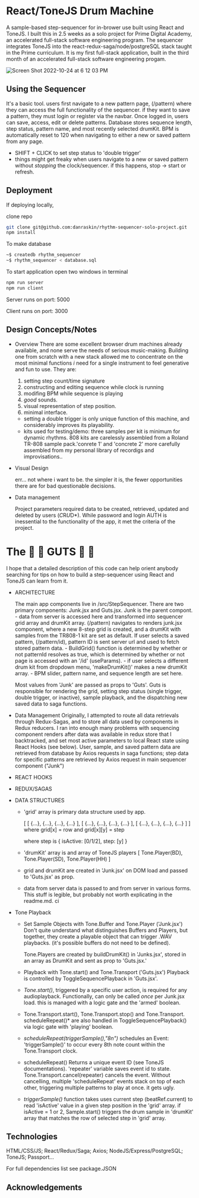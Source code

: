 
# React/ToneJS Drum Machine

  A sample-based step-sequencer for in-brower use built using React and ToneJS. I built this in 2.5 weeks as a solo project for Prime Digital Academy, an accelerated full-stack software engineering program. The sequencer integrates ToneJS into the react-redux-saga/node/postgreSQL stack taught in the Prime curriculum. It is my first full-stack application, built in the third month of an accelerated full-stack software engineering progam.

![Screen Shot 2022-10-24 at 6 12 03 PM](https://user-images.githubusercontent.com/104224468/197886282-3505e6fa-8e39-48ea-800b-7580a372f1f1.png)

## Using the Sequencer

  It's a basic tool. users first navigate to a new pattern page, (/pattern) where they can access the full functionality of the sequencer. if they want to save a pattern, they must login or register via the navbar. Once logged in, users can save, access, edit or delete patterns. Database stores sequence length, step status, pattern name, and most recently selected drumKit. BPM is automatically reset to 120 when navigating to either a new or saved pattern from any page.

  * SHIFT + CLICK to set step status to 'double trigger'
  * things might get freaky when users navigate to a new or saved pattern without *stopping* the clock/sequencer. if this happens, stop -> start or refresh.

## Deployment

If deploying locally,

  clone repo
  ```bash
  git clone git@github.com:danraskin/rhythm-sequencer-solo-project.git
  npm install
  ```

  To make database
  ```bash
 ~$ createdb rhythm_sequencer
 ~$ rhythm_sequencer < database.sql
  ```
  To start application
  open two windows in terminal
  ```bash
  npm run server
  npm run client
  ```
  Server runs on port: 5000

  Client runs on port: 3000

## Design Concepts/Notes

* Overview 
    There are some excellent browser drum machines already available, and none serve the needs of serious music-making. Building one from scratch with a new stack allowed me to concentrate on the most minimal functions *i* need for a single instrument to feel generative and fun to use. They are:

    1. setting step count/time signature
    2. constructing and editing sequence while clock is running
    3. modifing BPM while sequence is playing
    4. *good* sounds.
    5. visual representation of step position.
    6. minimal interface.

  - setting a double trigger is only unique function of this machine, and considerably improves its playability.
  - kits used for testing/demo: three samples per kit is minimum for dynamic rhythms. 808 kits are carelessly assembled from a Roland TR-808 sample pack.'conrete 1' and 'concrete 2' more carefully assembled from my personal library of recordigs and improvisations..

* Visual Design

    err... not where i want to be. the simpler it is, the fewer opportunities there are for bad questionable decisions.

* Data management

    Project parameters required data to be created, retrieved, updated and deleted by users (*C*R*U*D*). While password and login AUTH is inessential to the functionality of the app, it met the criteria of the project.

# The 🦑 🦗 GUTS 🦐 🐙 

   I hope that a detailed description of this code can help orient anybody searching for tips on how to build a step-sequencer using React and ToneJS can learn from it.

* ARCHITECTURE

    The main app components live in /src/StepSequencer. There are two primary components: Junk.jsx and Guts.jsx.
    Junk is the parent compont.
      - data from server is accessed here and transformed into sequencer grid array and drumKit array. (/pattern) navigates to renders junk.jsx component, where a new 8-step grid is created, and a drumKit with samples from the TR808-1 kit are set as default. If user selects a saved pattern, (/pattern/id), pattern ID is sent server url and used to fetch stored pattern data.
      - BuildGrid() function is determined by whether or not patternId resolves as  true, which is determined by whether or not page is accessed with an '/id' (useParams).
      - if user selects a different drum kit from dropdown menu, 'makeDrumKit()' makes a new drumKit array.
      - BPM slider, pattern name, and sequence length are set here.

    Most values from 'Junk' are passed as props to 'Guts'. Guts is responsible for rendering the grid, setting step status (single trigger, double trigger, or inactive), sample playback, and the dispatching new saved data to saga functions.

* Data Management
   Originally, I attempted to route all data retrievals through Redux-Sagas, and to store all data used by components in Redux reducers. I ran into enough many problems with sequencing component renders after data was available in redux store that I backtracked, and set most active parameters to local React state using React Hooks (see below). User, sample, and saved pattern data are retrieved from database by Axios requests in saga functions; step data for specific patterns are retrieved by Axios request in main sequencer component ("Junk")

* REACT HOOKS

* REDUX/SAGAS

* DATA STRUCTURES

  - 'grid' array is primary data structure used by app. 

      [ 
      [ {...}, {...}, {...}, {...} ],
      [ {...}, {...}, {...}, {...} ],
      [ {...}, {...}, {...}, {...} ]
      ]
    where grid[x] = row and grid[x][y] = step

    where step is
    {
      isActive: [0/1/2],
      step: [y]
    }

  - 'drumKit' array is and array of ToneJS players
    [
      Tone.Player(BD),
      Tone.Player(SD),
      Tone.Player(HH)
    ]

  - grid and drumKit are created in 'Junk.jsx' on DOM load and passed to 'Guts.jsx' as prop.

  - data from server
    data is passed to and from server in various forms. This stuff is legible, but probably not worth explicating in the readme.md. ci

* Tone Playback

    - Set Sample Objects with Tone.Buffer and Tone.Player ('Junk.jsx')
      Don't quite understand what distinguishes Buffers and Players, but together, they create a playable object that can trigger .WAV playbacks. (it's possible buffers do not need to be defined).

      Tone.Players are created by buildDrumKit() in 'Junks.jsx', stored in an array as DrumKit and sent as prop to 'Guts.jsx.'

    - Playback with Tone.start() and Tone.Transport ('Guts.jsx')
      Playback is controlled by ToggleSequencePlayback in 'Guts.jsx'.

    - *Tone.start()*, triggered by a specific user action, is required for any    audioplayback. Functionally, can only be called *once* per Junk.jsx load. this is managed with a logic gate and the 'armed' boolean.

    * Tone.Transport.start(), Tone.Transport.stop() and Tone.Transport.    scheduleRepeat()* are also handled in ToggleSequencePlayback() via logic  gate  with 'playing' boolean.

    - *scheduleRepeat(triggerSample(),"8n")* schedules an Event: 'triggerSample()'  to occur every 8th note count within the Tone.Transport clock.

    - scheduleRepeat() Returns a unique event ID (see ToneJS documentations). 'repeater' variable saves event id to state. 
    Tone.Transport.cancel(repeater) cancels the event. Without cancelling, multiple 'scheduleRepeat' events stack on top of each other, triggering multiple patterns to play at once. it gets ugly.

    - *triggerSample()* function takes uses current step (beatRef.current) to read 'isActive' value in a given step position in the 'grid' array. if isActive = 1 or 2, Sample.start() triggers the drum sample in 'drumKit' array that matches the row of selected step in 'grid' array.

## Technologies

  HTML/CSS/JS; React/Redux/Saga; Axios; NodeJS/Express/PostgreSQL; ToneJS; Passport...

  For full dependencies list see package.JSON

## Acknowledgements

